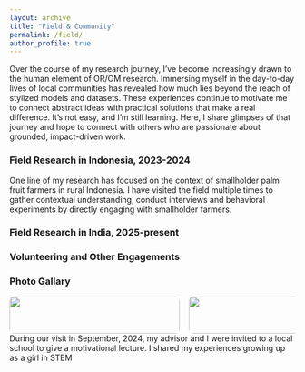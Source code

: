 ```yaml
---
layout: archive
title: "Field & Community"
permalink: /field/
author_profile: true
---
```

Over the course of my research journey, I’ve become increasingly drawn to the human element of OR/OM research. Immersing myself in the day-to-day lives of local communities has revealed how much lies beyond the reach of stylized models and datasets. These experiences continue to motivate me to connect abstract ideas with practical solutions that make a real difference. It’s not easy, and I’m still learning. Here, I share glimpses of that journey and hope to connect with others who are passionate about grounded, impact-driven work.


### Field Research in Indonesia, 2023-2024 

One line of my research has focused on the context of smallholder palm fruit farmers in rural Indonesia. I have visited the field multiple times to gather contextual understanding, conduct interviews and behavioral experiments by directly engaging with smallholder farmers. 

### Field Research in India, 2025-present


### Volunteering and Other Engagements


### Photo Gallary
<div style="display: flex; overflow-x: scroll; gap: 1rem;">
  <div style="min-width: 300px; text-align: center;">
    <img src="/images/bio-photo-2.jpg" style="width: 100%; border-radius: 8px;">
    <p><em>Water access challenges in rural India</em></p>
  </div>
  <div style="min-width: 300px; text-align: center;">
    <img src="/images/bio-photo.jpg" style="width: 100%; border-radius: 8px;">
    <p><em>Field visit with farmer group, Indonesia</em></p>
  </div>
    <div style="min-width: 300px; text-align: center;">
    <img src="/images/bio-photo.jpg" style="width: 100%; border-radius: 8px;">
    <p><em>Field visit with farmer group, Indonesia</em></p>
  </div>
    <div style="min-width: 300px; text-align: center;">
    <img src="/images/image-alignment-1200x4002.jpg" style="width: 100%; border-radius: 8px;">
    <p><em>Field visit with farmer group, Indonesia</em></p>
  </div>
</div>
During our visit in September, 2024, my advisor and I were invited to a local school to give a motivational lecture. I shared my experiences growing up as a girl in STEM



